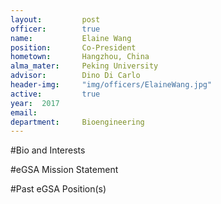 ```yaml
---
layout:     	post
officer: 		true
name:      		Elaine Wang
position: 		Co-President
hometown: 		Hangzhou, China
alma_mater: 	Peking University
advisor: 		Dino Di Carlo
header-img: 	"img/officers/ElaineWang.jpg"
active: 		true
year:  2017
email: 			
department: 	Bioengineering
---
```


#Bio and Interests


#eGSA Mission Statement


#Past eGSA Position(s)
